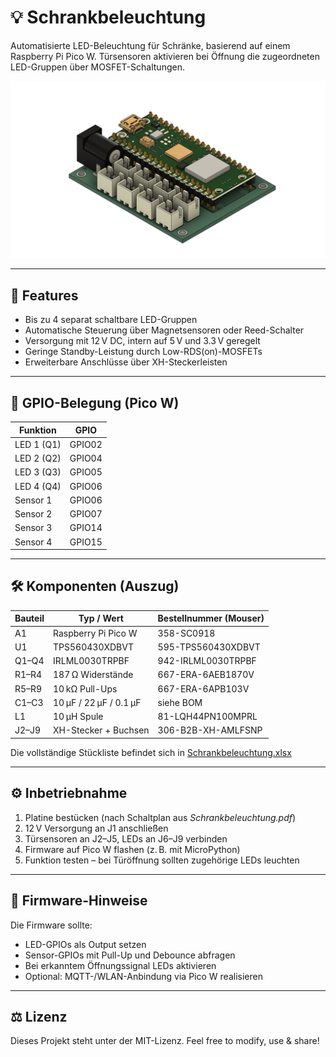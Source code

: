 # 💡 Schrankbeleuchtung

Automatisierte LED-Beleuchtung für Schränke, basierend auf einem Raspberry Pi Pico W. Türsensoren aktivieren bei Öffnung die zugeordneten LED-Gruppen über MOSFET-Schaltungen.

![Schaltplanübersicht](Schrankbeleuchtung.png)

---

## 🧩 Features

- Bis zu 4 separat schaltbare LED-Gruppen
- Automatische Steuerung über Magnetsensoren oder Reed-Schalter
- Versorgung mit 12 V DC, intern auf 5 V und 3.3 V geregelt
- Geringe Standby-Leistung durch Low-RDS(on)-MOSFETs
- Erweiterbare Anschlüsse über XH-Steckerleisten

---

## 🔌 GPIO-Belegung (Pico W)

| Funktion         | GPIO     |
|------------------|----------|
| LED 1 (Q1)       | GPIO02   |
| LED 2 (Q2)       | GPIO04   |
| LED 3 (Q3)       | GPIO05   |
| LED 4 (Q4)       | GPIO06   |
| Sensor 1         | GPIO06   |
| Sensor 2         | GPIO07   |
| Sensor 3         | GPIO14   |
| Sensor 4         | GPIO15   |

---

## 🛠 Komponenten (Auszug)

| Bauteil      | Typ / Wert              | Bestellnummer (Mouser)  |
|--------------|-------------------------|--------------------------|
| A1           | Raspberry Pi Pico W     | 358-SC0918               |
| U1           | TPS560430XDBVT          | 595-TPS560430XDBVT       |
| Q1–Q4        | IRLML0030TRPBF          | 942-IRLML0030TRPBF       |
| R1–R4        | 187 Ω Widerstände       | 667-ERA-6AEB1870V        |
| R5–R9        | 10 kΩ Pull-Ups          | 667-ERA-6APB103V         |
| C1–C3        | 10 µF / 22 µF / 0.1 µF  | siehe BOM                |
| L1           | 10 µH Spule             | 81-LQH44PN100MPRL        |
| J2–J9        | XH-Stecker + Buchsen    | 306-B2B-XH-AMLFSNP       |

Die vollständige Stückliste befindet sich in [Schrankbeleuchtung.xlsx](Schrankbeleuchtung.xlsx)

---

## ⚙️ Inbetriebnahme

1. Platine bestücken (nach Schaltplan aus *Schrankbeleuchtung.pdf*)
2. 12 V Versorgung an J1 anschließen
3. Türsensoren an J2–J5, LEDs an J6–J9 verbinden
4. Firmware auf Pico W flashen (z. B. mit MicroPython)
5. Funktion testen – bei Türöffnung sollten zugehörige LEDs leuchten

---

## 🧠 Firmware-Hinweise

Die Firmware sollte:

- LED-GPIOs als Output setzen
- Sensor-GPIOs mit Pull-Up und Debounce abfragen
- Bei erkanntem Öffnungssignal LEDs aktivieren
- Optional: MQTT-/WLAN-Anbindung via Pico W realisieren


---

## ⚖️ Lizenz

Dieses Projekt steht unter der MIT-Lizenz. Feel free to modify, use & share!
